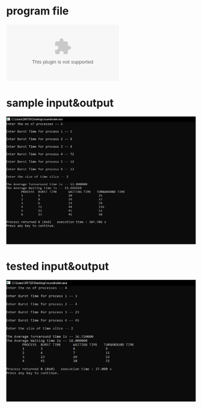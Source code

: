# program file
![program file](wdtex1op.docx)

# sample input&output
![sample input&output](sampleinput.jpg)

# tested input&output
![tested input&output](testedoutput.jpg)
